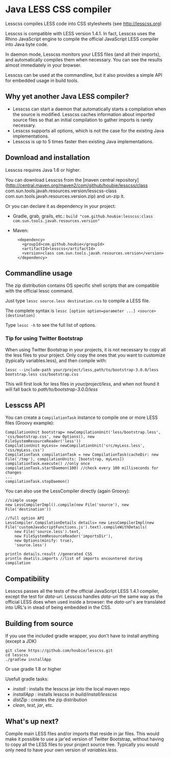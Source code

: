 Java LESS CSS compiler
======================

Lesscss compiles LESS code into CSS stylesheets (see <http://lesscss.org>)

Lesscss is compatible with LESS version 1.4.1. In fact, Lesscss uses the Rhino JavaScript engine to compile the official
JavaScript LESS compiler into Java byte code.

In daemon mode, Lesscss monitors your LESS files (and all their imports), and automatically compiles them when necessary.
You can see the results almost immediately in your browser.

Lesscss can be used at the commandline, but it also provides a simple API for embedded usage in build tools.


## Why yet another Java LESS compiler?

* Lesscss can start a daemon that automatically starts a compilation when the source is modified.
  Lesscss caches information about imported source files so that an initial compilation to gather imports is rarely necessary.
* Lesscss supports all options, which is not the case for the existing Java implementations.
* Lesscss is up to 5 times faster then existing Java implementations.


## Download and installation

Lesscss requires Java 1.6 or higher.

You can download Lesscss from the [maven central repository](http://central.maven.org/maven2/com/github/houbie/lesscss/class com.sun.tools.javah.resources.version/lesscss-class com.sun.tools.javah.resources.version.zip)
and un-zip it.

Or you can declare it as dependency in your project:

* Gradle, grab, grails, etc.: `build "com.github.houbie:lesscss:class com.sun.tools.javah.resources.version"`
* Maven:

        <dependency>
          <groupId>com.github.houbie</groupId>
          <artifactId>lesscss</artifactId>
          <version>class com.sun.tools.javah.resources.version</version>
        </dependency>

## Commandline usage

The zip distribution contains OS specific shell scripts that are compatible with the official lessc command.

Just type `lessc source.less destination.css` to compile a LESS file.

The complete syntax is `lessc [option option=parameter ...] <source> [destination]`

Type `lessc -h` to see the full list of options.

### Tip for using Twitter Bootstrap

When using Twitter Bootstrap in your projects, it is not necessary to copy all the less files to your project.
Only copy the ones that you want to customize (typically variables.less), and then compile with:

    lessc --include-path your/project/less,path/to/bootstrap-3.0.0/less bootstrap.less css/bootstrap.css

This will first look for less files in _your/project/less_, and when not found it will fall back to _path/to/bootstrap-3.0.0/less_

## Lesscss API

You can create a `CompilationTask` instance to compile one or more LESS files (Groovy example):

    CompilationUnit bootstrap= newCompilationUnit('less/bootstrap.less', 'css/bootstrap.css', new Options(), new FileSystemResourceReader('less'))
    CompilationUnit myLess= newCompilationUnit('src/myLess.less', 'css/myLess.css')
    CompilationTask compilationTask = new CompilationTask(cacheDir: new File('/tmp'), compilationUnits: [bootstrap, myLess])
    compilationTask.execute() //only once
    compilationTask.startDaemon(100) //check every 100 milliseconds for changes
    ...
    compilationTask.stopDaemon()

You can also use the LessCompiler directly (again Groovy):

    //simple usage
    new LessCompilerImpl().compile(new File('source'), new File('destination'))

    //full option API
    LessCompiler.CompilationDetails details= new LessCompilerImpl(new File('customJavaScriptFunctions.js').text).compileWithDetails(
        new File('source.less').text,
        new FileSystemResourceReader('importsDir'),
        new Options(minify: true),
        'source.less')

    println details.result //generated CSS
    println deatils.imports //list of imports encountered during compilation

## Compatibility

Lesscss passes all the tests of the official JavaScript LESS 1.4.1 compiler, except the test for _data-uri_.
Lesscss handles _data-uri_ the same way as the official LESS does when used inside a browser: the _data-uri_'s are translated
into URL's in stead of being embedded in the CSS.

## Building from source
If you use the included gradle wrapper, you don't have to install anything (except a JDK)

    git clone https://github.com/houbie/lesscss.git
    cd lesscss
    ./gradlew installApp

Or use gradle 1.8 or higher

Usefull gradle tasks:

* _install_ : installs the lesscss jar into the local maven repo
* _installApp_ : installs lesscss in _build/install/lesscss_
* _distZip_ : creates the zip distribution
* _clean_, _test_, _jar_, etc.

## What's up next?

Compile main LESS files and/or imports that reside in jar files. This would make it possible to use a jar'ed version of Twitter Bootstrap, without having to copy all the LESS files to your project source tree. Typically you would only need to have your own version of _variables.less_.
